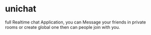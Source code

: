# unichat
full Realtime chat Application, you can Message your friends in private rooms or create global one then can people join with you.
